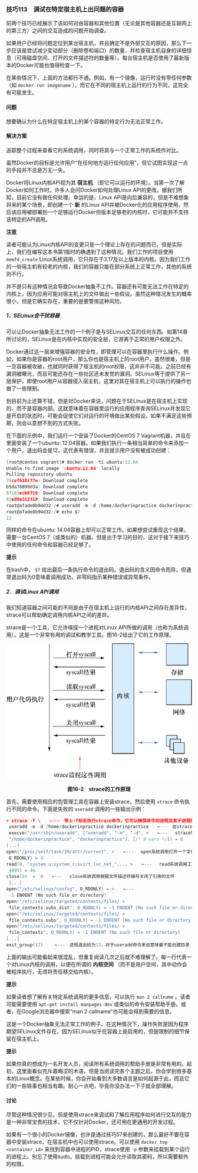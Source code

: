 ### 技巧113　调试在特定宿主机上出问题的容器

前两个技巧已经展示了该如何对由容器和其他位置（无论是其他容器还是互联网上的第三方）之间的交互造成的问题开始调查。

如果用户已经将问题定位到某台宿主机，并且确定不是外部交互的原因，那么下一步应该是尝试减少变动部分（删除卷和端口）的数量，并检查宿主机自身的详细信息（可用磁盘空间、打开的文件描述符的数量等）。每台宿主机是否使用了最新版本的Docker可能也值得检查一下。

在某些情况下，上面的方法都行不通。例如，有一个镜像，运行时没有带任何参数（如 `docker run imagename` ），而它在不同的宿主机上运行的行为不同，这完全有可能发生。

#### 问题

想要确认为什么在特定宿主机上的某个容器的特定行为无法正常工作。

#### 解决方案

追踪整个过程来查看它的系统调用，同时将其与一个正常工作的系统作对比。

虽然Docker的目标是允许用户“在任何地方运行任何应用”，但它试图实现这一点的手段并不总是万无一失。

Docker将Linux内核API视为其 **宿主机** （即它可以运行的环境）。当第一次了解Docker如何工作时，许多人会问Docker如何处理Linux API的更改。据我们所知，目前它没有做任何处理。幸运的是，Linux API是向后兼容的，但是不难想象将来的某个场景，即创建一个 **新** 的Linux API并被Docker化的应用程序使用，然后该应用被部署到一个足够运行Docker但版本足够老的内核时，它可能并不支持该特定的API调用。



**注意**

读者可能认为Linux内核API的变更只是一个理论上存在的问题而已，但是实际上，我们在编写这本书第1版时的确遇到了这种情况。我们工作的项目使用 `memfd_create`  Linux系统调用，它只存在于3.17及以上版本的内核。因为我们工作的一些宿主机有较老的内核，我们的容器只能在部分系统上正常工作，其他的系统则不行。



并不是只有这种情况会导致Docker抽象不工作。容器还有可能无法工作在特定的内核上，因为应用可能对宿主机上的文件做出一些假设。虽然这种情况发生的概率很小，但是它确实存在，重要的是要警惕这种风险。

##### 1．SELinux会干扰容器

可以让Docker抽象无法工作的一个例子是与SELinux交互的任何东西。如第14章所讨论的，SELinux是在内核中实现的安全层，它游离于正常的用户权限之外。

Docker通过这一层来增强容器的安全性，即管理可以在容器里执行什么操作。例如，如果你是容器的root用户，那么你也是宿主机上的root用户。虽然很难，但是一旦容器被攻破，也就同时获得了宿主机的root权限，这并非不可能。之前已经有漏洞被曝光，而且可能还存在一些社区还未发觉的漏洞。SELinux等于提供了另一层保护，即使root用户从容器侵入宿主机，这里对其在宿主机上可以执行的操作也做了一些限制。

到目前为止还算不错，但是对Docker来说，问题在于SELinux是在宿主机上实现的，而不是容器内部。这就意味着在容器里运行的应用程序查询SELinux并发现它是开启的状态时，可能会促使它们对运行的环境做出某些假设。如果不满足这些预期，则会以意想不到的方式失败。

在下面的示例中，我们运行一个安装了Docker的CentOS 7 Vagrant机器，并且在里面安装了一个ubuntu: 12.04容器。如果我们执行一条相当简单的命令来添加一个用户，退出码会是12，这代表有错误，并且提示用户没有被成功创建：

```c
[root@centos vagrant]# docker run -ti ubuntu:12.04
Unable to find image 'ubuntu:12.04' locally
Pulling repository ubuntu
78cef618c77e: Download complete
b5da78899d3a: Download complete
87183ecb6716: Download complete
82ed8e312318: Download complete
root@afade8b94d32:/# useradd -m -d /home/dockerinpractice dockerinpractice
root@afade8b94d32:/# echo $?
12
```

同样的命令在ubuntu: 14.04容器上却可以正常工作。如果想尝试重现这个结果，需要一台CentOS 7（或类似的）机器。但是出于学习的目的，这对于接下来技巧中使用的任何命令和容器已经足够了。



**提示**

在bash中， `$?` 给出最后一条执行命令的退出码。退出码的含义因命令而异，但通常退出码为0意味着调用成功，非零码指示某种错误或异常条件。



##### 2．调试Linux API调用

我们知道容器之间可能的不同是由于在宿主机上运行的内核API之间存在差异性，strace可以帮助确定调用内核API之间的差异。

strace是一个工具，它允许嗅探一个进程对Linux API所做的调用（也称为系统调用）。这是一个非常有用的调试和教学工具。图16-2给出了它的工作原理。

![84.png](../images/84.png)
<center class="my_markdown"><b class="my_markdown">图16-2　strace的工作原理</b></center>

首先，需要使用相应的包管理工具在容器上安装strace，然后使用 `strace` 命令执行不同的命令。下面是失败的 `useradd` 调用的一些输出示例：

```c
# strace -f \　　⇽---　带上-f标志执行strace命令，它可以确保命令的进程及其子进程都能被strace追踪
 useradd -m -d /home/dockerinpractice dockerinpractice　　⇽---　在strace调用中追加想要调试的命令
 execve("/usr/sbin/useradd", ["useradd", "-m", "-d", >　　⇽---　 strace输出的每一行都从Linux API调用开始。execve调用在这里执行传给strace的命令。结束处的0是调用的返回值（表示成功）
 "/home/dockerinpractice", "dockerinpractice"], [/* 9 vars */]) = 0
[...]
open("/proc/self/task/39/attr/current", >　　⇽---　 open系统调用打开一个文件进行读取。返回值（9）是用于对文件进行后续调用的文件句柄号。在这种情况下，/proc文件系统会检索SELinux信息，该文件系统保存正在运行的进程的有关信息
 O_RDONLY) = 9
read(9, "system_u:system_r:svirt_lxc_net_"..., >　　⇽---　 read系统调用工作于之前打开的文件（文件句柄号为9），返回了读取的字节数（46）
 4095) = 46
close(9)  =  0　　⇽---　 close系统调用根据文件描述符编号关闭了引用的文件
 [...]
open("/etc/selinux/config", O_RDONLY) = >　　⇽---　
 -1 ENOENT (No such file or directory)
open("/etc/selinux/targeted/contexts/files/ >
 file_contexts.subs_dist", O_RDONLY) = -1 ENOENT (No such file or directory)
open("/etc/selinux/targeted/contexts/files/ >
 file_contexts.subs", O_RDONLY) = -1 ENOENT (No such file or directory)
open("/etc/selinux/targeted/contexts/files/ >
 file_contexts", O_RDONLY) = -1 ENOENT (No such file or directory) 　　⇽---　应用程序试图打开它期望位置的SELinux文件，但是都失败了。strace可以告诉用户返回值的含义：没有该文件或目录
[...]
exit_group(12) 　　⇽---　进程退出码为12，对于useradd命令来说意味着不能创建目录
```

上面的输出可能看起来很混乱，但重复阅读几次之后就不难理解了。每一行代表一个对Linux内核的调用，以便在所谓的 **内核空间** （而不是用户空间，其中动作会被程序执行，无须将责任移交给内核）。



**提示**

如果读者想了解有关特定系统调用的更多信息，可以执行 `man 2 callname` 。读者可能需要使用 `apt-get install manpages-dev` 或类似的命令安装帮助手册。或者，在Google浏览器中搜索“man 2 callname”也可能会得到需要的信息。



这是一个Docker抽象无法正常工作的例子。在这种情况下，操作失败是因为程序期望SELinux文件存在，因为SELinux似乎在容器上是启用的，但是限制的细节保留在宿主机上。



**提示**

如果你真的想成为一名开发人员，阅读所有系统调用的帮助手册是非常有用的。起初，这里面看似充斥着晦涩的术语，但是当阅读完各个主题之后，你会学到很多基本的Linux概念。在某些时候，你会开始看到大多数语言是如何起源于此，而且它们的一些轶事也相当有趣。耐心一点吧，毕竟你没办法一下子就全部理解。



#### 讨论

尽管这种情况很少见，但是使用strace来调试和了解应用程序如何进行交互的能力是一种非常宝贵的技术，它不仅针对Docker，还可用在更通用的开发过程。

如果有一个很小的Docker镜像，也许是通过技巧57来创建的，那么最好不要在容器中安装strace，在宿主机中也可以使用strace。可以使用 `docker top <container_id>` 来找到容器中进程的PID，strace使用 `-p` 参数来挂载到某个运行的进程上。别忘了使用sudo。挂载到进程可能会允许读取其密码，所以需要额外的权限。

